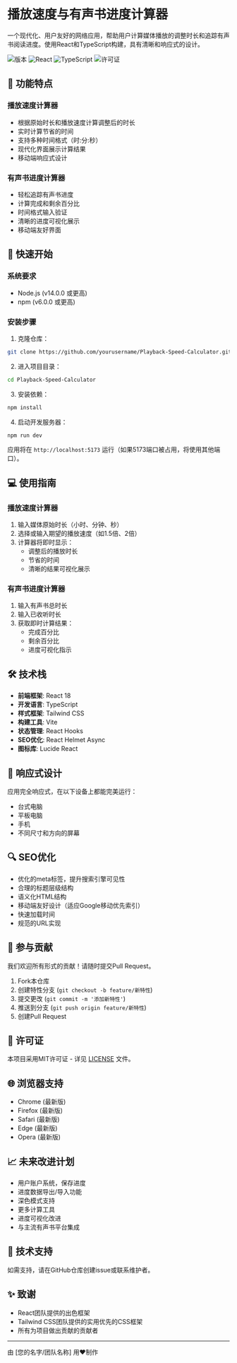 # 播放速度与有声书进度计算器

一个现代化、用户友好的网络应用，帮助用户计算媒体播放的调整时长和追踪有声书阅读进度。使用React和TypeScript构建，具有清晰和响应式的设计。

![版本](https://img.shields.io/badge/version-1.0.0-blue.svg)
![React](https://img.shields.io/badge/React-18.x-61DAFB.svg)
![TypeScript](https://img.shields.io/badge/TypeScript-4.x-3178C6.svg)
![许可证](https://img.shields.io/badge/license-MIT-green.svg)

## 🌟 功能特点

### 播放速度计算器
- 根据原始时长和播放速度计算调整后的时长
- 实时计算节省的时间
- 支持多种时间格式（时:分:秒）
- 现代化界面展示计算结果
- 移动端响应式设计

### 有声书进度计算器
- 轻松追踪有声书进度
- 计算完成和剩余百分比
- 时间格式输入验证
- 清晰的进度可视化展示
- 移动端友好界面

## 🚀 快速开始

### 系统要求
- Node.js (v14.0.0 或更高)
- npm (v6.0.0 或更高)

### 安装步骤

1. 克隆仓库：
```bash
git clone https://github.com/yourusername/Playback-Speed-Calculator.git
```

2. 进入项目目录：
```bash
cd Playback-Speed-Calculator
```

3. 安装依赖：
```bash
npm install
```

4. 启动开发服务器：
```bash
npm run dev
```

应用将在 `http://localhost:5173` 运行（如果5173端口被占用，将使用其他端口）。

## 💻 使用指南

### 播放速度计算器

1. 输入媒体原始时长（小时、分钟、秒）
2. 选择或输入期望的播放速度（如1.5倍、2倍）
3. 计算器将即时显示：
   - 调整后的播放时长
   - 节省的时间
   - 清晰的结果可视化展示

### 有声书进度计算器

1. 输入有声书总时长
2. 输入已收听时长
3. 获取即时计算结果：
   - 完成百分比
   - 剩余百分比
   - 进度可视化指示

## 🛠️ 技术栈

- **前端框架**: React 18
- **开发语言**: TypeScript
- **样式框架**: Tailwind CSS
- **构建工具**: Vite
- **状态管理**: React Hooks
- **SEO优化**: React Helmet Async
- **图标库**: Lucide React

## 📱 响应式设计

应用完全响应式，在以下设备上都能完美运行：
- 台式电脑
- 平板电脑
- 手机
- 不同尺寸和方向的屏幕

## 🔍 SEO优化

- 优化的meta标签，提升搜索引擎可见性
- 合理的标题层级结构
- 语义化HTML结构
- 移动端友好设计（适应Google移动优先索引）
- 快速加载时间
- 规范的URL实现

## 🤝 参与贡献

我们欢迎所有形式的贡献！请随时提交Pull Request。

1. Fork本仓库
2. 创建特性分支 (`git checkout -b feature/新特性`)
3. 提交更改 (`git commit -m '添加新特性'`)
4. 推送到分支 (`git push origin feature/新特性`)
5. 创建Pull Request

## 📝 许可证

本项目采用MIT许可证 - 详见 [LICENSE](LICENSE) 文件。

## 🌐 浏览器支持

- Chrome (最新版)
- Firefox (最新版)
- Safari (最新版)
- Edge (最新版)
- Opera (最新版)

## 📈 未来改进计划

- 用户账户系统，保存进度
- 进度数据导出/导入功能
- 深色模式支持
- 更多计算工具
- 进度可视化改进
- 与主流有声书平台集成

## 👥 技术支持

如需支持，请在GitHub仓库创建issue或联系维护者。

## ✨ 致谢

- React团队提供的出色框架
- Tailwind CSS团队提供的实用优先的CSS框架
- 所有为项目做出贡献的贡献者

---

由 [您的名字/团队名称] 用❤️制作
